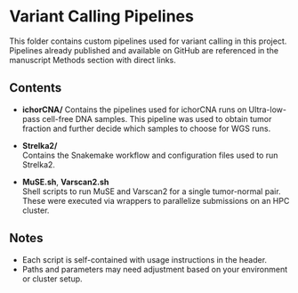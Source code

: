 # Variant Calling Pipelines

This folder contains custom pipelines used for variant calling in this project. Pipelines already published and available on GitHub are referenced in the manuscript Methods section with direct links.

## Contents
- **ichorCNA/**
    Contains the pipelines used for ichorCNA runs on Ultra-low-pass cell-free DNA samples. This pipeline was used to obtain tumor fraction and further decide which samples to choose for WGS runs.
- **Strelka2/**  
   Contains the Snakemake workflow and configuration files used to run Strelka2.

- **MuSE.sh**, **Varscan2.sh**  
  Shell scripts to run MuSE and Varscan2 for a single tumor-normal pair. These were executed via wrappers to parallelize submissions on an HPC cluster.

## Notes

- Each script is self-contained with usage instructions in the header.
- Paths and parameters may need adjustment based on your environment or cluster setup.
